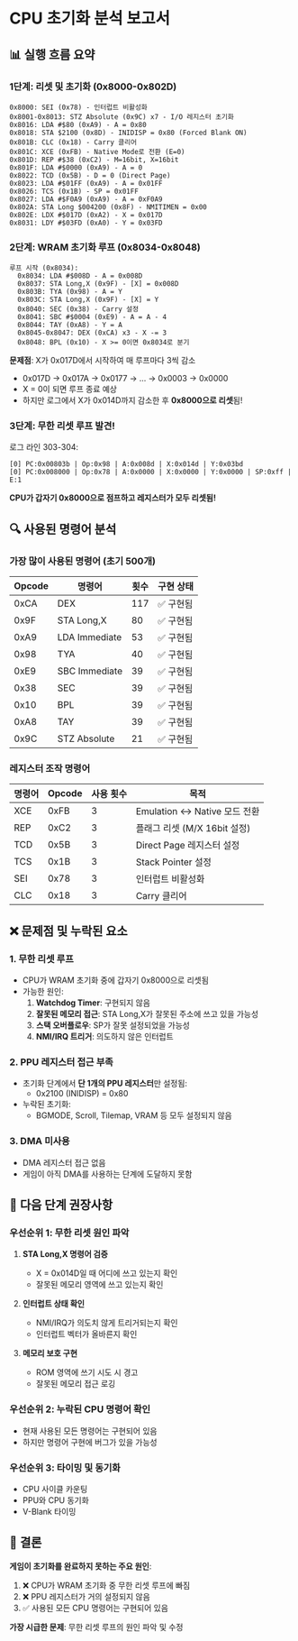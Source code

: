 # CPU 초기화 분석 보고서

## 📊 실행 흐름 요약

### 1단계: 리셋 및 초기화 (0x8000-0x802D)
```
0x8000: SEI (0x78) - 인터럽트 비활성화
0x8001-0x8013: STZ Absolute (0x9C) x7 - I/O 레지스터 초기화
0x8016: LDA #$80 (0xA9) - A = 0x80
0x8018: STA $2100 (0x8D) - INIDISP = 0x80 (Forced Blank ON)
0x801B: CLC (0x18) - Carry 클리어
0x801C: XCE (0xFB) - Native Mode로 전환 (E=0)
0x801D: REP #$38 (0xC2) - M=16bit, X=16bit
0x801F: LDA #$0000 (0xA9) - A = 0
0x8022: TCD (0x5B) - D = 0 (Direct Page)
0x8023: LDA #$01FF (0xA9) - A = 0x01FF
0x8026: TCS (0x1B) - SP = 0x01FF
0x8027: LDA #$F0A9 (0xA9) - A = 0xF0A9
0x802A: STA Long $004200 (0x8F) - NMITIMEN = 0x00
0x802E: LDX #$017D (0xA2) - X = 0x017D
0x8031: LDY #$03FD (0xA0) - Y = 0x03FD
```

### 2단계: WRAM 초기화 루프 (0x8034-0x8048)
```
루프 시작 (0x8034):
  0x8034: LDA #$008D - A = 0x008D
  0x8037: STA Long,X (0x9F) - [X] = 0x008D
  0x803B: TYA (0x98) - A = Y
  0x803C: STA Long,X (0x9F) - [X] = Y
  0x8040: SEC (0x38) - Carry 설정
  0x8041: SBC #$0004 (0xE9) - A = A - 4
  0x8044: TAY (0xA8) - Y = A
  0x8045-0x8047: DEX (0xCA) x3 - X -= 3
  0x8048: BPL (0x10) - X >= 0이면 0x8034로 분기
```

**문제점**: X가 0x017D에서 시작하여 매 루프마다 3씩 감소
- 0x017D → 0x017A → 0x0177 → ... → 0x0003 → 0x0000
- X = 0이 되면 루프 종료 예상
- 하지만 로그에서 X가 0x014D까지 감소한 후 **0x8000으로 리셋**됨!

### 3단계: 무한 리셋 루프 발견!
로그 라인 303-304:
```
[0] PC:0x00803b | Op:0x98 | A:0x008d | X:0x014d | Y:0x03bd
[0] PC:0x008000 | Op:0x78 | A:0x0000 | X:0x0000 | Y:0x0000 | SP:0xff | E:1
```

**CPU가 갑자기 0x8000으로 점프하고 레지스터가 모두 리셋됨!**

## 🔍 사용된 명령어 분석

### 가장 많이 사용된 명령어 (초기 500개)
| Opcode | 명령어 | 횟수 | 구현 상태 |
|--------|--------|------|-----------|
| 0xCA | DEX | 117 | ✅ 구현됨 |
| 0x9F | STA Long,X | 80 | ✅ 구현됨 |
| 0xA9 | LDA Immediate | 53 | ✅ 구현됨 |
| 0x98 | TYA | 40 | ✅ 구현됨 |
| 0xE9 | SBC Immediate | 39 | ✅ 구현됨 |
| 0x38 | SEC | 39 | ✅ 구현됨 |
| 0x10 | BPL | 39 | ✅ 구현됨 |
| 0xA8 | TAY | 39 | ✅ 구현됨 |
| 0x9C | STZ Absolute | 21 | ✅ 구현됨 |

### 레지스터 조작 명령어
| 명령어 | Opcode | 사용 횟수 | 목적 |
|--------|--------|-----------|------|
| XCE | 0xFB | 3 | Emulation ↔ Native 모드 전환 |
| REP | 0xC2 | 3 | 플래그 리셋 (M/X 16bit 설정) |
| TCD | 0x5B | 3 | Direct Page 레지스터 설정 |
| TCS | 0x1B | 3 | Stack Pointer 설정 |
| SEI | 0x78 | 3 | 인터럽트 비활성화 |
| CLC | 0x18 | 3 | Carry 클리어 |

## ❌ 문제점 및 누락된 요소

### 1. **무한 리셋 루프**
- CPU가 WRAM 초기화 중에 갑자기 0x8000으로 리셋됨
- 가능한 원인:
  1. **Watchdog Timer**: 구현되지 않음
  2. **잘못된 메모리 접근**: STA Long,X가 잘못된 주소에 쓰고 있을 가능성
  3. **스택 오버플로우**: SP가 잘못 설정되었을 가능성
  4. **NMI/IRQ 트리거**: 의도하지 않은 인터럽트

### 2. **PPU 레지스터 접근 부족**
- 초기화 단계에서 **단 1개의 PPU 레지스터**만 설정됨:
  - 0x2100 (INIDISP) = 0x80
- 누락된 초기화:
  - BGMODE, Scroll, Tilemap, VRAM 등 모두 설정되지 않음

### 3. **DMA 미사용**
- DMA 레지스터 접근 없음
- 게임이 아직 DMA를 사용하는 단계에 도달하지 못함

## 🎯 다음 단계 권장사항

### 우선순위 1: 무한 리셋 원인 파악
1. **STA Long,X 명령어 검증**
   - X = 0x014D일 때 어디에 쓰고 있는지 확인
   - 잘못된 메모리 영역에 쓰고 있는지 확인

2. **인터럽트 상태 확인**
   - NMI/IRQ가 의도치 않게 트리거되는지 확인
   - 인터럽트 벡터가 올바른지 확인

3. **메모리 보호 구현**
   - ROM 영역에 쓰기 시도 시 경고
   - 잘못된 메모리 접근 로깅

### 우선순위 2: 누락된 CPU 명령어 확인
- 현재 사용된 모든 명령어는 구현되어 있음
- 하지만 명령어 구현에 버그가 있을 가능성

### 우선순위 3: 타이밍 및 동기화
- CPU 사이클 카운팅
- PPU와 CPU 동기화
- V-Blank 타이밍

## 📝 결론

**게임이 초기화를 완료하지 못하는 주요 원인**:
1. ❌ CPU가 WRAM 초기화 중 무한 리셋 루프에 빠짐
2. ❌ PPU 레지스터가 거의 설정되지 않음
3. ✅ 사용된 모든 CPU 명령어는 구현되어 있음

**가장 시급한 문제**: 무한 리셋 루프의 원인 파악 및 수정


